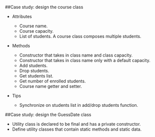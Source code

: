 ##Case study: design the course class
* Attributes
  * Course name.
  * Course capacity.
  * List of students. A course class composes multiple students.
  
* Methods
  * Constructor that takes in class name and class capacity.
  * Constructor that takes in class name only with a default capacity.
  * Add students.
  * Drop students.
  * Get students list.
  * Get number of enrolled students.
  * Course name getter and setter.
  
* Tips
  * Synchronize on students list in add/drop students function.
  
##Case study: design the GuessDate class
* Utility class is declared to be final and has a private constructor.
* Define utility classes that contain static methods and static data.
